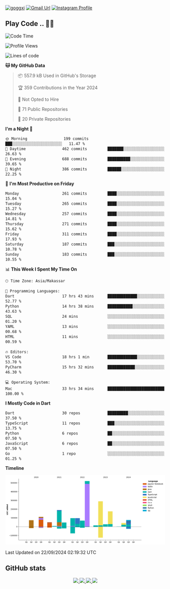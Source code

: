 [![goggxi](https://img.shields.io/badge/Portofolio-Goggxi-orange)](https://goggxi.github.io)
[![Gmail Url](https://img.shields.io/twitter/url?label=Goggxi@gmail.com&logo=gmail&style=social&url=http%3A%2F%2Fmailto%3Acontact.Goggxi@gmail.com)](mailto:Goggxi@gmail.com) [![Instagram Profile](https://img.shields.io/twitter/url?label=moh_rifkan&logo=instagram&style=social&url=https://www.instagram.com/moh_rifkan/)](https://www.instagram.com/moh_rifkan/)

## Play Code .. 💬🚀

<!-- [![Moh Rifkan GitHub stats](https://github-readme-stats.vercel.app/api?username=goggxi&count_private=true&show_icons=true&theme=dracula&custom_title=Goggxi%20Statistic%20🚀)](https://github.com/goggxi/goggxi)

[![Top Langs](https://github-readme-stats.vercel.app/api/top-langs/?username=goggxi&langs_count=8&layout=compact&show_icons=true&theme=dracula)](https://github.com/goggxi/goggxi) -->

<!--START_SECTION:waka-->
![Code Time](http://img.shields.io/badge/Code%20Time-3%2C340%20hrs%2056%20mins-blue)

![Profile Views](http://img.shields.io/badge/Profile%20Views-2-blue)

![Lines of code](https://img.shields.io/badge/From%20Hello%20World%20I%27ve%20Written-1.9%20million%20lines%20of%20code-blue)

**🐱 My GitHub Data** 

> 📦 557.9 kB Used in GitHub's Storage 
 > 
> 🏆 359 Contributions in the Year 2024
 > 
> 🚫 Not Opted to Hire
 > 
> 📜 71 Public Repositories 
 > 
> 🔑 20 Private Repositories 
 > 
**I'm a Night 🦉** 

```text
🌞 Morning                199 commits         ███░░░░░░░░░░░░░░░░░░░░░░   11.47 % 
🌆 Daytime                462 commits         ███████░░░░░░░░░░░░░░░░░░   26.63 % 
🌃 Evening                688 commits         ██████████░░░░░░░░░░░░░░░   39.65 % 
🌙 Night                  386 commits         ██████░░░░░░░░░░░░░░░░░░░   22.25 % 
```
📅 **I'm Most Productive on Friday** 

```text
Monday                   261 commits         ████░░░░░░░░░░░░░░░░░░░░░   15.04 % 
Tuesday                  265 commits         ████░░░░░░░░░░░░░░░░░░░░░   15.27 % 
Wednesday                257 commits         ████░░░░░░░░░░░░░░░░░░░░░   14.81 % 
Thursday                 271 commits         ████░░░░░░░░░░░░░░░░░░░░░   15.62 % 
Friday                   311 commits         ████░░░░░░░░░░░░░░░░░░░░░   17.93 % 
Saturday                 187 commits         ███░░░░░░░░░░░░░░░░░░░░░░   10.78 % 
Sunday                   183 commits         ███░░░░░░░░░░░░░░░░░░░░░░   10.55 % 
```


📊 **This Week I Spent My Time On** 

```text
🕑︎ Time Zone: Asia/Makassar

💬 Programming Languages: 
Dart                     17 hrs 43 mins      █████████████░░░░░░░░░░░░   52.77 % 
Python                   14 hrs 38 mins      ███████████░░░░░░░░░░░░░░   43.63 % 
SQL                      24 mins             ░░░░░░░░░░░░░░░░░░░░░░░░░   01.20 % 
YAML                     13 mins             ░░░░░░░░░░░░░░░░░░░░░░░░░   00.68 % 
HTML                     11 mins             ░░░░░░░░░░░░░░░░░░░░░░░░░   00.59 % 

🔥 Editors: 
VS Code                  18 hrs 1 min        █████████████░░░░░░░░░░░░   53.70 % 
PyCharm                  15 hrs 32 mins      ████████████░░░░░░░░░░░░░   46.30 % 

💻 Operating System: 
Mac                      33 hrs 34 mins      █████████████████████████   100.00 % 
```

**I Mostly Code in Dart** 

```text
Dart                     30 repos            █████████░░░░░░░░░░░░░░░░   37.50 % 
TypeScript               11 repos            ███░░░░░░░░░░░░░░░░░░░░░░   13.75 % 
Python                   6 repos             ██░░░░░░░░░░░░░░░░░░░░░░░   07.50 % 
JavaScript               6 repos             ██░░░░░░░░░░░░░░░░░░░░░░░   07.50 % 
Go                       1 repo              ░░░░░░░░░░░░░░░░░░░░░░░░░   01.25 % 
```



**Timeline**

![Lines of Code chart](https://raw.githubusercontent.com/Goggxi/Goggxi/main/assets/bar_graph.png)


 Last Updated on 22/09/2024 02:19:32 UTC
<!--END_SECTION:waka-->

## GitHub stats

<p align="center">
  <a href="https://github.com/goggxi">
    <img src="http://github-profile-summary-cards.vercel.app/api/cards/profile-details?username=goggxi&theme=transparent" />
  </a>
  <a href="https://github.com/goggxi">
    <img src="https://github-readme-streak-stats.herokuapp.com/?user=goggxi&hide_border=true&card_width=338&theme=transparent" />
  </a>
  <a href="https://github.com/goggxi">
    <img src="http://github-profile-summary-cards.vercel.app/api/cards/stats?username=goggxi&theme=transparent" />
  </a>
  <a href="https://github.com/goggxi">
    <img src="https://github-readme-stats.vercel.app/api/top-langs/?username=goggxi&langs_count=10&exclude_repo=&hide=c,makefile,html,css,sass,nix,nunjucks,tsql,dockerfile,shell&card_width=699&hide_border=true&theme=transparent" />
  </a>
  <!-- <br/>
  <a href="https://github.com/goggxi">
    <img src="https://komarev.com/ghpvc/?username=goggxi&color=blue&style=flat" />
  </a> -->
</p>
